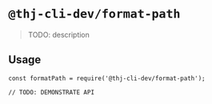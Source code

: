 # `@thj-cli-dev/format-path`

> TODO: description

## Usage

```
const formatPath = require('@thj-cli-dev/format-path');

// TODO: DEMONSTRATE API
```
